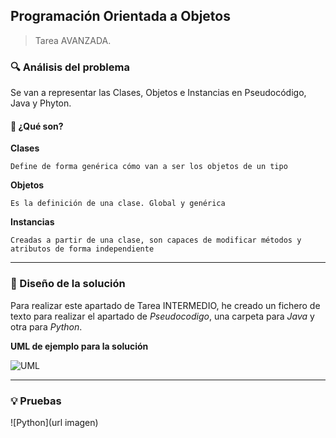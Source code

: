 ## Programación Orientada a Objetos




> Tarea AVANZADA.



### 🔍 Análisis del problema




Se van a representar las Clases, Objetos e Instancias en Pseudocódigo, Java y Phyton.




#### 🤔 ¿Qué son?




**Clases**




`Define de forma genérica cómo van a ser los objetos de un tipo`




**Objetos**




`Es la definición de una clase. Global y genérica`




**Instancias**




`Creadas a partir de una clase, son capaces de modificar métodos y atributos de forma independiente`




---




### 📐 Diseño de la solución




Para realizar este apartado de Tarea INTERMEDIO, he creado un fichero de texto para realizar el apartado de _Pseudocodigo_, una carpeta para _Java_ y otra para _Python_.







**UML de ejemplo para la solución**

![UML](docs/UML.PNG)




---




### 💡 Pruebas

![Python](url imagen)